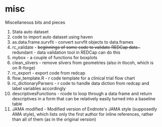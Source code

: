 
# misc

Miscellaneous bits and pieces

1. Stata auto dataset 
2. code to import auto dataset using haven
3. as.data.frame.survfit - convert survfit objects to data.frames
4. rc_validate - ~~beginnings of some code to validate REDCap data~~~ redundant - data validation tool in REDCap can do this
5. mybox - a couple of functions for boxplots
6. clean_slivers - remove slivers from geometries (also in tlocoh, which is on R-forge)
7. rc_export - export code from redcap
8. flow_template.R - r code template for a clinical trial flow chart
9. rc_dictionaryParsers - r code to handle data diction from redcap and label variables accordingly
10. descriptivesFunctions - rcode to loop through a data frame and return descriptives in a form that can be relatively easily turned into a baseline table
11. JAMA modified - Modified version of Endnote's JAMA style (supposedly AMA style), which lists only the first author for inline references, rather than all of them (as in the original version)
